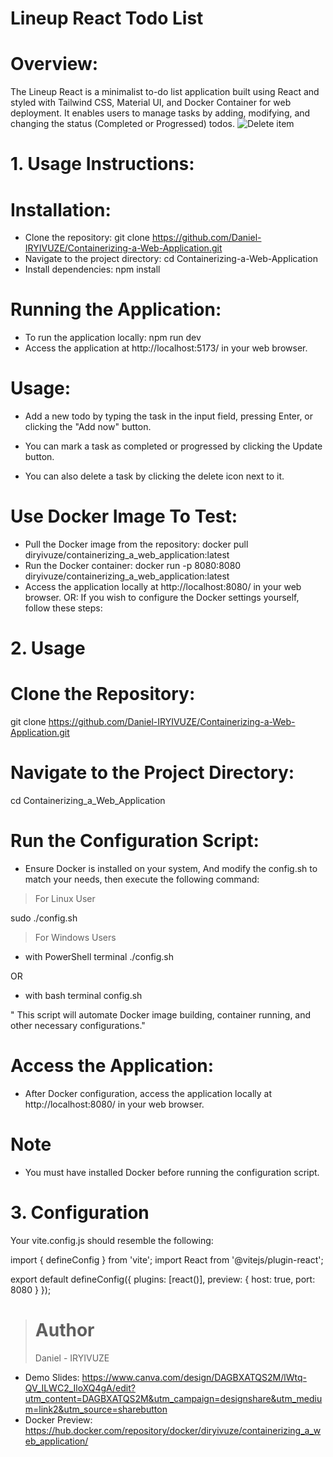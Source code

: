 # Lineup React Todo List

# Overview: 
The Lineup React is a minimalist to-do list application built using React and styled with Tailwind CSS, Material UI, and Docker Container for web deployment. It enables users to manage tasks by adding, modifying, and changing the status (Completed or Progressed) todos.
![Delete item](https://github.com/Daniel-IRYIVUZE/Containerizing-a-Web-Application/assets/139581457/a741875c-be6c-4f21-9324-a1385d500e49)

# 1. Usage Instructions:

# Installation:

- Clone the repository:
git clone https://github.com/Daniel-IRYIVUZE/Containerizing-a-Web-Application.git
- Navigate to the project directory:
cd Containerizing-a-Web-Application
- Install dependencies:
npm install

# Running the Application:

- To run the application locally:
npm run dev
- Access the application at http://localhost:5173/ in your web browser.

# Usage:

- Add a new todo by typing the task in the input field, pressing Enter, or clicking the "Add now" button.

- You can mark a task as completed or progressed by clicking the Update button.

- You can also delete a task by clicking the delete icon next to it.

# Use Docker Image To Test:

- Pull the Docker image from the repository:
docker pull diryivuze/containerizing_a_web_application:latest
- Run the Docker container:
docker run -p 8080:8080 diryivuze/containerizing_a_web_application:latest
- Access the application locally at http://localhost:8080/ in your web browser.
OR: If you wish to configure the Docker settings yourself, follow these steps:

# 2. Usage

# Clone the Repository:

git clone https://github.com/Daniel-IRYIVUZE/Containerizing-a-Web-Application.git

# Navigate to the Project Directory:

cd Containerizing_a_Web_Application 

# Run the Configuration Script: 

- Ensure Docker is installed on your system, And modify the config.sh to match your needs, then execute the following command:

> For Linux User

sudo ./config.sh

> For Windows Users

- with PowerShell terminal
./config.sh

OR

- with bash terminal 
config.sh

" This script will automate Docker image building, container running, and other necessary configurations."

# Access the Application:

- After Docker configuration, access the application locally at http://localhost:8080/ in your web browser.

# Note

- You must have installed Docker before running the configuration script.

# 3. Configuration
Your vite.config.js should resemble the following:

import { defineConfig } from 'vite';
import React from '@vitejs/plugin-react';

export default defineConfig({
  plugins: [react()],
  preview: {
    host: true,
    port: 8080
  }
});
> # Author
> Daniel - IRYIVUZE 

- Demo Slides: https://www.canva.com/design/DAGBXATQS2M/lWtq-QV_ILWC2_IloXQ4gA/edit?utm_content=DAGBXATQS2M&utm_campaign=designshare&utm_medium=link2&utm_source=sharebutton
- Docker Preview: https://hub.docker.com/repository/docker/diryivuze/containerizing_a_web_application/

